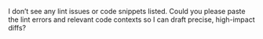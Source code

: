 I don’t see any lint issues or code snippets listed. Could you please paste the lint errors and relevant code contexts so I can draft precise, high-impact diffs?